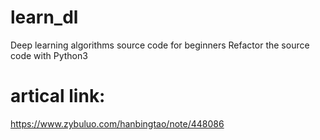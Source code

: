 # learn_dl
Deep learning algorithms source code for beginners
Refactor the source code with Python3

# artical link:
https://www.zybuluo.com/hanbingtao/note/448086
